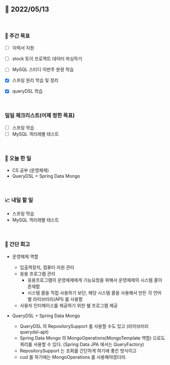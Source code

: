 ## 📅 2022/05/13

<br/>

### 🏹 주간 목표

- [ ] 이력서 지원
- [ ] stock 토이 프로젝트 데이터 파싱하기
- [ ] MySQL 스터디 이번주 분량 학습
- [x] 스프링 원리 학습 및 정리
- [x] queryDSL 학습


<br/>

### 일일 체크리스트(어제 정한 목표)

- [ ] 스프링 학습
- [ ] MySQL 격리레벨 테스트

<br/>

### 💯 오늘 한 일

- CS 공부 (운영체제)
- QueryDSL + Spring Data Mongo

<br/>

### 📈 내일 할 일

- 스프링 학습
- MySQL 격리레벨 테스트

<br/>

### 🧐 간단 회고

- 운영체제 역할
  - 입출력장치, 컴퓨터 자원 관리
  - 응용 프로그램 관리
    - 응용프로그램이 운영체제에게 기능요청을 위해서 운영체제의 시스템 콜이 존재함
    - 시스템 콜을 직접 사용하기 보단, 해당 시스템 콜을 사용해서 만든 각 언어별 라이브러리(API) 를 사용함
  - 사용자 인터페이스를 제공하기 위한 쉘 프로그램 제공
  

- QueryDSL + Spring Data Mongo
  - QueryDSL 의 RepositorySupport 를 사용할 수도 있고 (라이브러리 querydsl-apt)
  - Spring Data Mongo 의 MongoOperations(MongoTemplate 역할) 으로도 쿼리를 사용할 수 있다. (Spring Data JPA 에서는 QueryFactory)
  - RepositorySupport 는 조회를 간단하게 하기에 좋은 방식이고
  - cud 를 하기에는 MongoOperations 를 사용해야겠더라.
  
  
